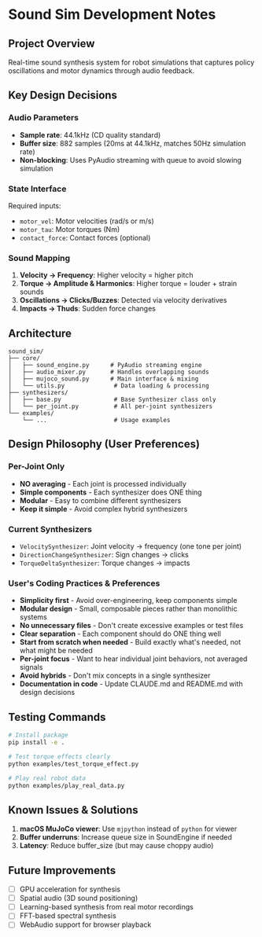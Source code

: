 # Sound Sim Development Notes

## Project Overview
Real-time sound synthesis system for robot simulations that captures policy oscillations and motor dynamics through audio feedback.

## Key Design Decisions

### Audio Parameters
- **Sample rate**: 44.1kHz (CD quality standard)
- **Buffer size**: 882 samples (20ms at 44.1kHz, matches 50Hz simulation rate)
- **Non-blocking**: Uses PyAudio streaming with queue to avoid slowing simulation

### State Interface
Required inputs:
- `motor_vel`: Motor velocities (rad/s or m/s)
- `motor_tau`: Motor torques (Nm)
- `contact_force`: Contact forces (optional)

### Sound Mapping
1. **Velocity → Frequency**: Higher velocity = higher pitch
2. **Torque → Amplitude & Harmonics**: Higher torque = louder + strain sounds
3. **Oscillations → Clicks/Buzzes**: Detected via velocity derivatives
4. **Impacts → Thuds**: Sudden force changes

## Architecture

```
sound_sim/
├── core/
│   ├── sound_engine.py      # PyAudio streaming engine
│   ├── audio_mixer.py       # Handles overlapping sounds
│   ├── mujoco_sound.py      # Main interface & mixing
│   └── utils.py              # Data loading & processing
├── synthesizers/
│   ├── base.py               # Base Synthesizer class only
│   └── per_joint.py          # All per-joint synthesizers
└── examples/
    └── ...                   # Usage examples
```

## Design Philosophy (User Preferences)

### Per-Joint Only
- **NO averaging** - Each joint is processed individually
- **Simple components** - Each synthesizer does ONE thing
- **Modular** - Easy to combine different synthesizers
- **Keep it simple** - Avoid complex hybrid synthesizers

### Current Synthesizers
- `VelocitySynthesizer`: Joint velocity → frequency (one tone per joint)
- `DirectionChangeSynthesizer`: Sign changes → clicks
- `TorqueDeltaSynthesizer`: Torque changes → impacts

### User's Coding Practices & Preferences
- **Simplicity first** - Avoid over-engineering, keep components simple
- **Modular design** - Small, composable pieces rather than monolithic systems  
- **No unnecessary files** - Don't create excessive examples or test files
- **Clear separation** - Each component should do ONE thing well
- **Start from scratch when needed** - Build exactly what's needed, not what might be needed
- **Per-joint focus** - Want to hear individual joint behaviors, not averaged signals
- **Avoid hybrids** - Don't mix concepts in a single synthesizer
- **Documentation in code** - Update CLAUDE.md and README.md with design decisions

## Testing Commands

```bash
# Install package
pip install -e .

# Test torque effects clearly
python examples/test_torque_effect.py

# Play real robot data
python examples/play_real_data.py
```

## Known Issues & Solutions

1. **macOS MuJoCo viewer**: Use `mjpython` instead of `python` for viewer
2. **Buffer underruns**: Increase queue size in SoundEngine if needed
3. **Latency**: Reduce buffer_size (but may cause choppy audio)

## Future Improvements

- [ ] GPU acceleration for synthesis
- [ ] Spatial audio (3D sound positioning)
- [ ] Learning-based synthesis from real motor recordings
- [ ] FFT-based spectral synthesis
- [ ] WebAudio support for browser playback